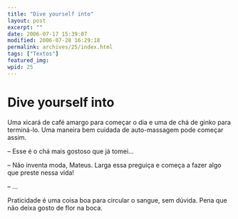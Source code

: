 ```yaml
---
title: "Dive yourself into"
layout: post
excerpt: ""
date: 2006-07-17 15:39:07
modified: 2006-07-28 16:29:18
permalink: archives/25/index.html
tags: ["Textos"]
featured_img: 
wpid: 25
---
```


# Dive yourself into

Uma xicará de café amargo para começar o dia e uma de chá de ginko para terminá-lo. Uma maneira bem cuidada de auto-massagem pode começar assim.

– Esse é o chá mais gostoso que já tomei…

– Não inventa moda, Mateus. Larga essa preguiça e começa a fazer algo que preste nessa vida!

– …

Praticidade é uma coisa boa para circular o sangue, sem dúvida. Pena que não deixa gosto de flor na boca.
